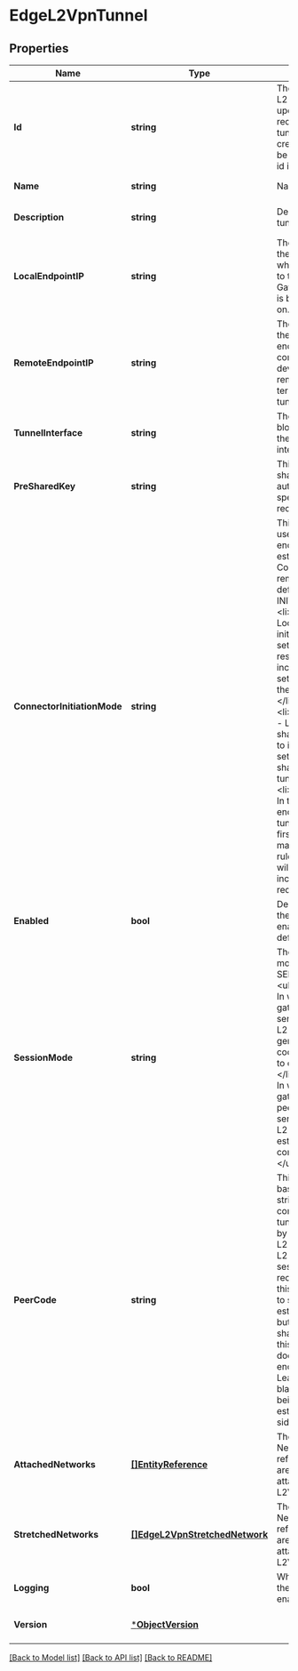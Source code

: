 # EdgeL2VpnTunnel

## Properties
Name | Type | Description | Notes
------------ | ------------- | ------------- | -------------
**Id** | **string** | The unique id of this L2 VPN tunnel. On updates, the id is required for the tunnel, while for create a new id will be generated. This id is not a VCD URN.  | [optional] [default to null]
**Name** | **string** | Name for the tunnel. | [default to null]
**Description** | **string** | Description for the tunnel. | [optional] [default to null]
**LocalEndpointIP** | **string** | The IP address of the local endpoint, which corresponds to the Edge Gateway the tunnel is being configured on.  | [default to null]
**RemoteEndpointIP** | **string** | The IP address of the remote endpoint, which corresponds to the device on the remote site terminating the VPN tunnel.  | [default to null]
**TunnelInterface** | **string** | The network CIDR block over which the session interfaces. | [optional] [default to null]
**PreSharedKey** | **string** | This is the Pre-shared key used for authentication, no specific format is required. | [optional] [default to null]
**ConnectorInitiationMode** | **string** | This is the mode used by the local endpoint to establish an IKE Connection with the remote site. The default is INITIATOR. &lt;ul&gt;   &lt;li&gt;INITIATOR - Local endpoint initiates tunnel setup and will also respond to incoming tunnel setup requests from the peer gateway.&lt;/li&gt;   &lt;li&gt;RESPOND_ONLY - Local endpoint shall only respond to incoming tunnel setup requests, it shall not initiate the tunnel setup.&lt;/li&gt;   &lt;li&gt;ON_DEMAND - In this mode local endpoint will initiate tunnel creation once first packet matching the policy rule is received, and will also respond to   incoming initiation requests.&lt;/li&gt; &lt;/ul&gt;  | [optional] [default to null]
**Enabled** | **bool** | Described whether the tunnel is enabled or not. The default is true. | [optional] [default to null]
**SessionMode** | **string** | The current session mode, one of either SERVER or CLIENT. &lt;ul&gt;   &lt;li&gt;SERVER - In which the edge gateway acts as the server side of the L2 VPN tunnel and generates peer codes to distribute to client sessions.&lt;/li&gt;   &lt;li&gt;CLIENT - In which the edge gateway receives peer codes from the server side of the L2 VPN tunnel to establish a connection.&lt;/li&gt; &lt;/ul&gt;  | [default to null]
**PeerCode** | **string** | This property is a base64 encoded string of the full configuration for the tunnel, generated by the server-side L2 VPN session. An L2 VPN client session must receive and validate this string in order to successfully establish a tunnel, but be careful sharing or storing this code since it does contain the encoded PSK. Leave this property blank if this call is being used to establish a server-side session.  | [optional] [default to null]
**AttachedNetworks** | [**[]EntityReference**](EntityReference.md) | The list of OrgVDC Network entity references which are currently attached to this L2VPN tunnel.  | [optional] [default to null]
**StretchedNetworks** | [**[]EdgeL2VpnStretchedNetwork**](EdgeL2VpnStretchedNetwork.md) | The list of OrgVDC Network entity references which are currently attached to this L2VPN tunnel.  | [optional] [default to null]
**Logging** | **bool** | Whether logging for the tunnel is enabled or not. | [optional] [default to null]
**Version** | [***ObjectVersion**](ObjectVersion.md) |  | [optional] [default to null]

[[Back to Model list]](../README.md#documentation-for-models) [[Back to API list]](../README.md#documentation-for-api-endpoints) [[Back to README]](../README.md)


